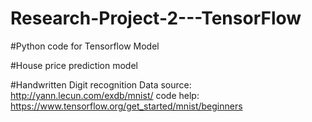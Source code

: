 # Research-Project-2---TensorFlow

#Python code for Tensorflow Model

#House price prediction model

#Handwritten Digit recognition
Data source: http://yann.lecun.com/exdb/mnist/
code help: https://www.tensorflow.org/get_started/mnist/beginners
